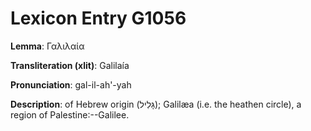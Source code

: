 # Lexicon Entry G1056

**Lemma**: Γαλιλαία

**Transliteration (xlit)**: Galilaía

**Pronunciation**: gal-il-ah'-yah

**Description**:
of Hebrew origin (גָּלִיל); Galilæa (i.e. the heathen circle), a region of Palestine:--Galilee.
